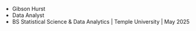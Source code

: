 - Gibson Hurst
- Data Analyst
- BS Statistical Science & Data Analytics | Temple University | May 2025

<!---
GibsonHurst/GibsonHurst is a ✨ special ✨ repository because its `README.md` (this file) appears on your GitHub profile.
You can click the Preview link to take a look at your changes.
--->
